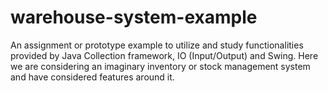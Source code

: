 # warehouse-system-example
An assignment or prototype example to utilize and study functionalities provided by Java Collection framework, IO (Input/Output) and Swing. Here we are considering an imaginary inventory or stock management system and have considered features around it.
